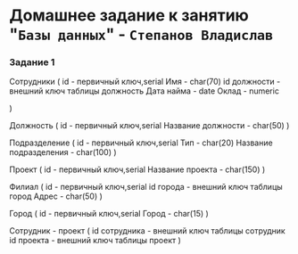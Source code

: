 # Домашнее задание к занятию "`Базы данных`" - `Степанов Владислав`

### Задание 1

Сотрудники (
id - первичный ключ,serial
Имя - char(70)
id должности - внешний ключ таблицы должность
Дата найма - date
Оклад - numeric

)

Должность (
id - первичный ключ,serial
Название должности - char(50)
)

Подразделение (
id - первичный ключ,serial
Тип - char(20)
Название подразделения - char(100)
)

Проект (
id - первичный ключ,serial
Название проекта - char(150)
)

Филиал (
id - первичный ключ,serial
id города - внешний ключ таблицы город
Адрес - char(50)
)

Город (
id - первичный ключ,serial
Город - char(15)
)

Сотрудник - проект (
id сотрудника - внешний ключ таблицы сотрудник
id проекта - внешний ключ таблицы проект
)
